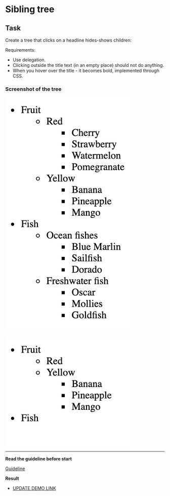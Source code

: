 # Sibling tree

## Task

Create a tree that clicks on a headline hides-shows children:

Requirements: 

- Use delegation.
- Clicking outside the title text (in an empty place) should not do anything.
- When you hover over the title - it becomes bold, implemented through CSS.

### Screenshot of the tree
![screenshot](example/sibling_tree.png)

![screenshot](example/sibling_tree2.png)


---
**Read the guideline before start**

[Guideline](https://github.com/mate-academy/js_task-DOM-guideline)

**Result**

- [UPDATE DEMO LINK](https://<your_account>.github.io/<repo_name>/)
